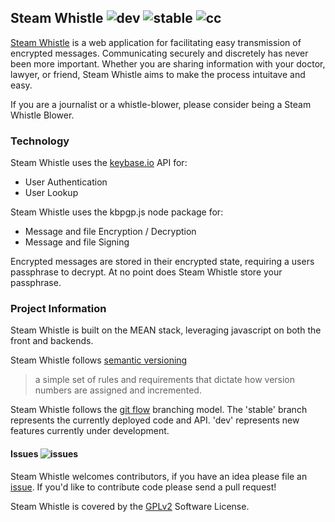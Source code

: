 ## Steam Whistle ![dev](https://img.shields.io/badge/dev-0.1.0-yellow.svg) ![stable](https://img.shields.io/badge/stable-0.1.0-brightgreen.svg) ![cc](https://img.shields.io/codeclimate/github/reustonium/steam-whistle.svg)

[Steam Whistle](http://steamwhistle.io) is a web application for facilitating easy transmission of encrypted messages.
Communicating securely and discretely has never been more important.  Whether you
are sharing information with your doctor, lawyer, or friend, Steam Whistle aims to 
make the process intuitave and easy.

If you are a journalist or a whistle-blower, please consider being a Steam Whistle Blower.

### Technology
Steam Whistle uses the [keybase.io](https://keybase.io) API for:
* User Authentication
* User Lookup

Steam Whistle uses the kbpgp.js node package for:
* Message and file Encryption / Decryption
* Message and file Signing

Encrypted messages are stored in their encrypted state, requiring a users passphrase to decrypt.
At no point does Steam Whistle store your passphrase.

### Project Information
Steam Whistle is built on the MEAN stack, leveraging javascript on both the front and backends.

Steam Whistle follows [semantic versioning](http://semver.org/)
> a simple set of rules and requirements that dictate how version numbers are assigned and incremented.

Steam Whistle follows the [git flow](http://nvie.com/posts/a-successful-git-branching-model/) branching model.
The 'stable' branch represents the currently deployed code and API. 'dev' represents new features currently
under development.

#### Issues ![issues](https://img.shields.io/github/issues/reustonium/steam-whistle.svg)
Steam Whistle welcomes contributors, if you have an idea please file an [issue](https://github.com/reustonium/steam-whistle/issues).  If you'd like to contribute code please send a pull request!

Steam Whistle is covered by the [GPLv2](https://github.com/reustonium/steam-whistle/blob/stable/LICENSE) Software License.